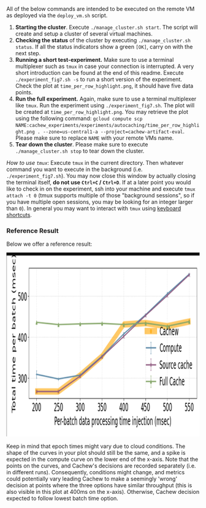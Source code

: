 All of the below commands are intended to be executed on the remote VM as deployed via the `deploy_vm.sh` script.
1. **Starting the cluster**. Execute `./manage_cluster.sh start`. The script will create and setup a cluster of several virtual machines.
2. **Checking the status** of the cluster by executing `./manage_cluster.sh status`. If all the status indicators show a green `[OK]`, carry on with the next step.
3. **Running a short test-experiment.** Make sure to use a terminal multiplexer such as `tmux` in case your connection is interrupted. A very short introduction can be found at the end of this readme. Execute `./experiment_fig7.sh -s` to run a short version of the experiment. Check the plot at `time_per_row_highlight.png`, it should have five data points.
4. **Run the full experiment.** Again, make sure to use a terminal multiplexer like `tmux`. Run the experiment using `./experiment_fig7.sh`. The plot will be created at `time_per_row_highlight.png`. You may retrieve the plot using the following command: `gcloud compute scp NAME:cachew_experiments/experiments/autocaching/time_per_row_highlight.png . --zone=us-central1-a --project=cachew-artifact-eval`. Please make sure to replace `NAME` with your remote VMs name.
5. **Tear down the cluster**. Please make sure to execute `./manage_cluster.sh stop` to tear down the cluster.

*How to use `tmux`*: Execute `tmux` in the current directory. Then whatever command you want to execute in the background (i.e. `./experiment_fig7.sh`). You may now close this window by actually closing the terminal itself, **do not use `Ctrl+C` / `Ctrl+D`**. If at a later point you would like to check in on the experiment, ssh into your machine and execute `tmux attach -t 0` (tmux supports multiple of those "background sessions", so if you have multiple open sessions, you may be looking for an integer larger than `0`). In general you may want to interact with `tmux` using [keyboard shortcuts](https://gist.github.com/MohamedAlaa/2961058).


### Reference Result

Below we offer a reference result:

<img src="reference-results/ref.png" height=480/>

Keep in mind that epoch times might vary due to cloud conditions. The shape of the curves in your plot should still be the same, and a spike is expected in the compute curve on the lower end of the x-axis. Note that the points on the curves, and Cachew's decisions are recorded separately (i.e. in different runs). Consequently, conditions might change, and metrics could potentially vary leading Cachew to make a seemingly 'wrong' decision at points where the three options have similar throughput (this is also visible in this plot at 400ms on the x-axis). Otherwise, Cachew decision expected to follow lowest batch time option.